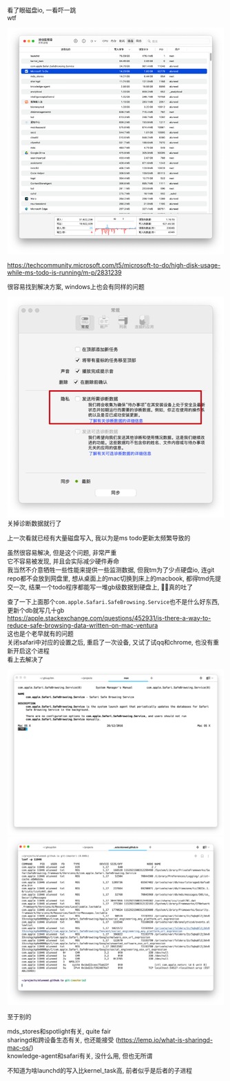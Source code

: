 <!--meta
id: 3
title: microsoft todo的致命问题
date: 2023-04-25
tags: app, microsoft
category: blog
type: blog
meta-->


看了眼磁盘io, 一看吓一跳  
wtf

![md-img](images/ms-todo-is-shit/mstodo-disk-io.png)  

https://techcommunity.microsoft.com/t5/microsoft-to-do/high-disk-usage-while-ms-todo-is-running/m-p/2831239

很容易找到解决方案, windows上也会有同样的问题  

![md-img](images/ms-todo-is-shit/mstodo-diagnostic.png)  
关掉诊断数据就行了

上一次看就已经有大量磁盘写入, 我以为是ms todo更新太频繁导致的  

虽然很容易解决, 但是这个问题, 非常严重  
它不容易被发现, 并且会实际减少硬件寿命  
我当然不介意牺牲一些性能来提供一些监测数据, 但我tm为了少点硬盘io, 连git repo都不会放到网盘里, 想从桌面上的mac切换到床上的macbook, 都得tmd先提交一次, 结果一个todo程序都能写一堆gb级数据到硬盘上, 👴🏻真的吐了  

查了一下上面那个`com.apple.Safari.SafeBrowsing.Service`也不是什么好东西, 更新个db就写几十gb  
https://apple.stackexchange.com/questions/452931/is-there-a-way-to-reduce-safe-browsing-data-written-on-mac-ventura  
这也是个老早就有的问题  
关闭safari中对应的设置之后, 重启了一次设备, 又试了试qq和chrome, 也没有重新开启这个进程  
看上去解决了  

![md-img](images/ms-todo-is-shit/man-com.apple.Safari.SafeBrowsing.Service.png)  
![md-img](images/ms-todo-is-shit/lsof-com.apple.Safari.SafeBrowsing.Service.png)  


至于别的

mds_stores和spotlight有关, quite fair  
sharingd和跨设备生态有关, 也还能接受  (https://lemp.io/what-is-sharingd-mac-os/)  
knowledge-agent和safari有关, 没什么用, 但也无所谓  

不知道为啥launchd的写入比kernel_task高, 前者似乎是后者的子进程  
